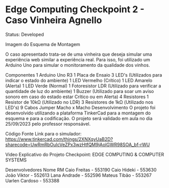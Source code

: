 # Edge Computing Checkpoint 2 - Caso Vinheira Agnello

Status: Developed

Imagem do Esquema de Montagem

O caso apresentado trata-se de uma vinheira que deseja simular uma experiência web similar a experiência real. Para isso, foi utilizado um Arduino Uno para simular o monitoramento da qualidade dos vinhos.

Componentes
1 Arduino Uno R3
1 Placa de Ensaio
3 LED's (Utilizados para indicar o estado do ambiente)
1 LED Vermelho (Crítico)
1 LED Amarelo (Alerta)
1 LED Verde (Normal)
1 Fotoresistor LDR (Utilizado para verificar a quantidade de luz do ambiente)
1 Buzzer (Utilizado para soar um aviso sonoro em caso do estado estar Crítico ou em Alerta)
4 Resistores
1 Resistor de 10kΩ (Utilizado no LDR)
3 Resistores de 1kΩ (Utilizado nos LED's)
9 Cabos Jumper Macho x Macho
Desenvolvimento
O projeto foi desenvolvido utilizando a plataforma TinkerCad para a montagem do esquema e para a codificação. O projeto será validado em aula no dia 25/09/2023 pelo professor responsável.

Código Fonte
Link para o simulador: https://www.tinkercad.com/things/2XNXqyUaB2D?sharecode=UwRmRbOulcVeZPx3wzHtfQM9jAolGWR98SOA_bf-rWU

Video Explicativo do Projeto
Checkpoint: EDGE COMPUTING & COMPUTER SYSTEMS

Desenvolvedores
Nome	RM
Caio Freitas - 553190
Caio Hideki - 553630
João Viktor - 552613
Lana Andrade - 552596
Mateus Tibão - 553267
Uarlen Cardoso - 553388
